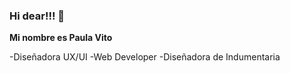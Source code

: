  ### Hi dear!!! 👋 
 
**Mi nombre es Paula Vito**

-Diseñadora UX/UI
-Web Developer
-Diseñadora de Indumentaria
